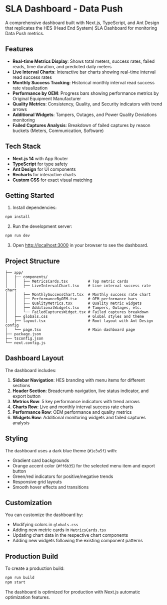 # SLA Dashboard - Data Push

A comprehensive dashboard built with Next.js, TypeScript, and Ant Design that replicates the HES (Head End System) SLA Dashboard for monitoring Data Push metrics.

## Features

- **Real-time Metrics Display**: Shows total meters, success rates, failed reads, time duration, and predicted daily meters
- **Live Interval Charts**: Interactive bar charts showing real-time interval read success rates
- **Monthly Success Tracking**: Historical monthly interval read success rate visualization
- **Performance by OEM**: Progress bars showing performance metrics by Original Equipment Manufacturer
- **Quality Metrics**: Consistency, Quality, and Security indicators with trend arrows
- **Additional Widgets**: Tampers, Outages, and Power Quality Deviations monitoring
- **Failed Captures Analysis**: Breakdown of failed captures by reason buckets (Meters, Communication, Software)

## Tech Stack

- **Next.js 14** with App Router
- **TypeScript** for type safety
- **Ant Design** for UI components
- **Recharts** for interactive charts
- **Custom CSS** for exact visual matching

## Getting Started

1. Install dependencies:
```bash
npm install
```

2. Run the development server:
```bash
npm run dev
```

3. Open [http://localhost:3000](http://localhost:3000) in your browser to see the dashboard.

## Project Structure

```
├── app/
│   ├── components/
│   │   ├── MetricsCards.tsx         # Top metric cards
│   │   ├── LiveIntervalChart.tsx    # Live interval success rate chart
│   │   ├── MonthlySuccessChart.tsx  # Monthly success rate chart
│   │   ├── PerformanceByOEM.tsx     # OEM performance bars
│   │   ├── QualityMetrics.tsx       # Quality metric widgets
│   │   ├── AdditionalWidgets.tsx    # Tampers, Outages, etc.
│   │   └── FailedCapturesWidget.tsx # Failed captures breakdown
│   ├── globals.css                  # Global styles and theme
│   ├── layout.tsx                   # Root layout with Ant Design config
│   └── page.tsx                     # Main dashboard page
├── package.json
├── tsconfig.json
└── next.config.js
```

## Dashboard Layout

The dashboard includes:

1. **Sidebar Navigation**: HES branding with menu items for different sections
2. **Header Section**: Breadcrumb navigation, live status indicator, and export button
3. **Metrics Row**: 5 key performance indicators with trend arrows
4. **Charts Row**: Live and monthly interval success rate charts
5. **Performance Row**: OEM performance and quality metrics
6. **Widgets Row**: Additional monitoring widgets and failed captures analysis

## Styling

The dashboard uses a dark blue theme (`#1e3a5f`) with:
- Gradient card backgrounds
- Orange accent color (`#ff6b35`) for the selected menu item and export button
- Green/red indicators for positive/negative trends
- Responsive grid layouts
- Smooth hover effects and transitions

## Customization

You can customize the dashboard by:
- Modifying colors in `globals.css`
- Adding new metric cards in `MetricsCards.tsx`
- Updating chart data in the respective chart components
- Adding new widgets following the existing component patterns

## Production Build

To create a production build:

```bash
npm run build
npm start
```

The dashboard is optimized for production with Next.js automatic optimization features.
